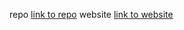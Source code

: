 repo
[link to repo](https://github.com/ehawkins18/makercs)
website
[link to website](https://ehawkins18.github.io/makercs/demo1.html)
